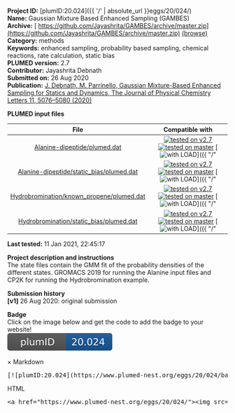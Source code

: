 **Project ID:** [plumID:20.024]({{ '/' | absolute_url }}eggs/20/024/)  
**Name:**  Gaussian Mixture Based Enhanced Sampling (GAMBES)  
**Archive:** [ https://github.com/Jayashrita/GAMBES/archive/master.zip](https://github.com/Jayashrita/GAMBES/archive/master.zip) [(browse)](https://github.com/Jayashrita/GAMBES/tree/master)  
**Category:**  methods  
**Keywords:**  enhanced sampling, probability based sampling, chemical reactions, rate calculation, static bias  
**PLUMED version:**  2.7  
**Contributor:**  Jayashrita Debnath  
**Submitted on:** 26 Aug 2020  
**Publication:** [J. Debnath, M. Parrinello, Gaussian Mixture-Based Enhanced Sampling for Statics and Dynamics, The Journal of Physical Chemistry Letters 11, 5076–5080 (2020)](http://dx.doi.org/10.1021/acs.jpclett.0c01125)  
  
**PLUMED input files**  
  
| File     | Compatible with |  
|:--------:|:--------:|  
| [Alanine-dipeptide/plumed.dat](./data/Alanine-dipeptide/plumed.dat.md) |  [![tested on v2.7](https://img.shields.io/badge/v2.7-passing-green.svg)](data/Alanine-dipeptide/plumed.dat.plumed.stderr) [![tested on master](https://img.shields.io/badge/master-passing-green.svg)](data/Alanine-dipeptide/plumed.dat.plumed_master.stderr) [![with LOAD](https://img.shields.io/badge/with-LOAD-yellow.svg)]({{ "/" | absolute_url }}badges) |  
| [Alanine-dipeptide/static_bias/plumed.dat](./data/Alanine-dipeptide/static_bias/plumed.dat.md) |  [![tested on v2.7](https://img.shields.io/badge/v2.7-passing-green.svg)](data/Alanine-dipeptide/static_bias/plumed.dat.plumed.stderr) [![tested on master](https://img.shields.io/badge/master-passing-green.svg)](data/Alanine-dipeptide/static_bias/plumed.dat.plumed_master.stderr) [![with LOAD](https://img.shields.io/badge/with-LOAD-yellow.svg)]({{ "/" | absolute_url }}badges) |  
| [Hydrobromination/known_propene/plumed.dat](./data/Hydrobromination/known_propene/plumed.dat.md) |  [![tested on v2.7](https://img.shields.io/badge/v2.7-passing-green.svg)](data/Hydrobromination/known_propene/plumed.dat.plumed.stderr) [![tested on master](https://img.shields.io/badge/master-passing-green.svg)](data/Hydrobromination/known_propene/plumed.dat.plumed_master.stderr) [![with LOAD](https://img.shields.io/badge/with-LOAD-yellow.svg)]({{ "/" | absolute_url }}badges) |  
| [Hydrobromination/static_bias/plumed.dat](./data/Hydrobromination/static_bias/plumed.dat.md) |  [![tested on v2.7](https://img.shields.io/badge/v2.7-passing-green.svg)](data/Hydrobromination/static_bias/plumed.dat.plumed.stderr) [![tested on master](https://img.shields.io/badge/master-passing-green.svg)](data/Hydrobromination/static_bias/plumed.dat.plumed_master.stderr) [![with LOAD](https://img.shields.io/badge/with-LOAD-yellow.svg)]({{ "/" | absolute_url }}badges) |  
  
**Last tested:**  11 Jan 2021, 22:45:17
  
**Project description and instructions**  
The state files contain the GMM fit of the probability densities of the different states. GROMACS 2019 for running the Alanine input files and CP2K for running the Hydrobromination example. 

  
**Submission history**  
**[v1]** 26 Aug 2020: original submission  
  
**Badge**  
Click on the image below and get the code to add the badge to your website!  
<img src="./badge.svg" alt="plumeDnest:20.024" id="myBtn" class="badge">
<div id="myModal" class="modal">
  <div class="modal-content">
    <span class="close">&times;</span>
    Markdown<pre>[![plumID:20.024](https://www.plumed-nest.org/eggs/20/024/badge.svg)](https://www.plumed-nest.org/eggs/20/024/)</pre>
    HTML<pre>&lt;a href="https://www.plumed-nest.org/eggs/20/024/"&gt;&lt;img src="https://www.plumed-nest.org/eggs/20/024/badge.svg" alt="plumID:20.024"&gt;&lt;/a&gt;</pre>
  </div>
</div>
